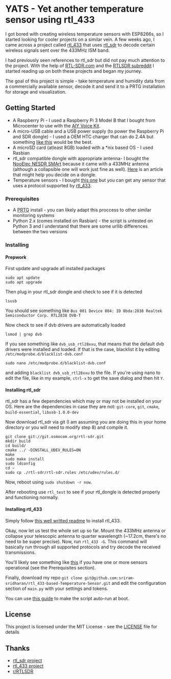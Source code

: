 # YATS - Yet another temperature sensor using rtl_433

I got bored with creating wireless temperature sensors with ESP8266s, so I started looking for cooler projects on a similar vein. A few weeks ago, I came across a project called [rtl_433](https://github.com/merbanan/rtl_433) that uses [rtl_sdr](http://sdr.osmocom.org/trac/wiki/rtl-sdr) to decode certain wireless signals sent over the 433MHz ISM band.

I had previously seen references to rtl_sdr but did not pay much attention to the project. With the help of [RTL-SDR.com](https://www.rtl-sdr.com) and the [RTLSDR subreddit](https://www.reddit.com/r/RTLSDR/ "RTLSDR subreddit") I started reading up on both these projects and began my journey.

The goal of this project is simple - take temperature and humidity data from a commercially available sensor, decode it and send it to a PRTG installation for storage and visualization.

## Getting Started

- A Raspberry Pi - I used a Raspberry Pi 3 Model B that I bought from Microcenter to use with the [AIY Voice Kit](https://aiyprojects.withgoogle.com/voice/ "AIY Voice Kit").
- A micro-USB cable and a USB power supply (to power the Raspberry Pi and SDR dongle) - I used a OEM HTC charger that can do 2.4A but something [like this](https://www.raspberrypi.org/products/raspberry-pi-universal-power-supply/ "like this") would be the best.
- A microSD card (atleast 8GB) loaded with a \*nix based OS  - I used Rasbian
- rtl_sdr compatible dongle with appropriate antenna- I bought the [NooElec NESDR SMArt](https://smile.amazon.com/NooElec-NESDR-SMArt-Bundle-R820T2-Based/dp/B01GDN1T4S/ "NooElec NESDR SMArt") because it came with a 433MHz antenna (although a collapsible one will work just fine as well). [Here](http://www.radioforeveryone.com/p/july-6-2016-chinese-versus-branded.html "Here") is an article that might help you decide on a dongle.
- Temperature sensors - I bought [this one](https://smile.amazon.com/AcuRite-06002M-Wireless-Temperature-Humidity/dp/B00T0K8NXC/ "this one") but you can get any sensor that uses a protocol supported by [rtl_433](https://github.com/merbanan/rtl_433/blob/master/README.md "rtl_433").

### Prerequisites

- A [PRTG](https://www.paessler.com/prtg "PRTG") install - you can likely adapt this proccess to other similar monitoring systems
- Python 2.x (comes installed on Rasbian) - the script is untested on Python 3 and I understand that there are some urllib differences between the two versions

### Installing

#### Prepwork
First update and upgrade all installed packages
```Shell
sudo apt update
sudo apt upgrade
```
Then plug in your rtl_sdr dongle and check to see if it is detected
```Shell
lsusb
```
You should see something like `Bus 001 Device 004: ID 0bda:2838 Realtek Semiconductor Corp. RTL2838 DVB-T`

Now check to see if dvb drivers are automatically loaded
```Shell
lsmod | grep dvb
```
If you see something like `dvb_usb_rtl28xxu`, that means that the default dvb drivers were installed and loaded. If that is the case, blacklist it by editing `/etc/modprobe.d/blacklist-dvb.conf`
```Shell
sudo nano /etc/modprobe.d/blacklist-dvb.conf
```
and adding `blacklist dvb_usb_rtl28xxu` to the file. If you're using nano to edit the file, like in my example, `ctrl-x` to get the save dialog and then hit `Y`.

#### Installing rtl_sdr
rtl_sdr has a few dependencies which may or may not be installed on your OS. Here are the dependencies in case they are not: `git-core`, `git`, `cmake`, `build-essential`, `libusb-1.0.0-dev`

Now download rtl_sdr via git (I am assuming you are doing this in your home directory or you will need to modify step 8) and compile it.
```Shell
git clone git://git.osmocom.org/rtl-sdr.git
mkdir build
cd build/
cmake ../ -DINSTALL_UDEV_RULES=ON
make
sudo make install
sudo ldconfig
cd ~
sudo cp ./rtl-sdr/rtl-sdr.rules /etc/udev/rules.d/
```
Now, reboot using `sudo shutdown -r now`.

After rebooting use `rtl_test` to see if your rtl_dongle is detected properly and functioning normally.

#### Installing rtl_433

Simply follow [this well writted readme](https://github.com/merbanan/rtl_433/blob/master/README.md "this well writted readme") to install rtl_433.

Okay, now let us test the whole set up so far. Mount the 433MHz antenna or collapse your telescopic antenna to quarter wavelength (~17.2cm, there's no need to be super precise). Now, run `rtl_433 -G`. This command will basically run through all supported protocols and try decode the received transmissions.

You'll likely see something like [this](https://gist.github.com/sriram-sridharan/4da51490ebdbf512c3a9b9c18fb8d5cd "this") if you have one or more sensors operational (see the Prerequisites section).

Finally, download my repo `git clone git@github.com:sriram-sridharan/rtl_433-based-Temperature-Sensor.git` and edit the configuration section of `main.py` with your settings and tokens.

You can use [this guide](https://www.raspberrypi.org/documentation/linux/usage/rc-local.md) to make the script auto-run at boot.

## License

This project is licensed under the MIT License - see the [LICENSE](LICENSE) file for details

## Thanks

* [rtl_sdr project](https://osmocom.org/projects/sdr/wiki/rtl-sdr)
* [rtl_433 project](https://github.com/merbanan/rtl_433/)
* [r/RTLSDR](https://www.reddit.com/r/RTLSDR/)

